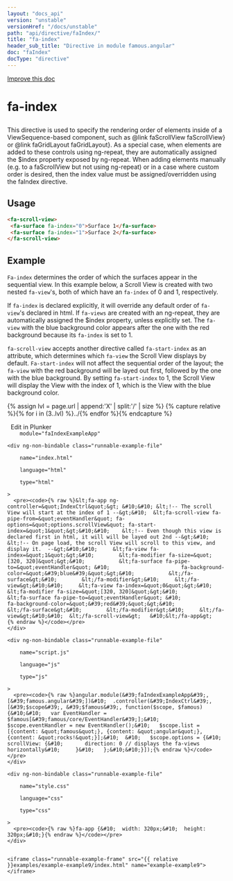 ```yaml
---
layout: "docs_api"
version: "unstable"
versionHref: "/docs/unstable"
path: "api/directive/faIndex/"
title: "fa-index"
header_sub_title: "Directive in module famous.angular"
doc: "faIndex"
docType: "directive"
---
```


<div class="improve-docs">
  <a href='https://github.com/Famous/famous-angular/edit/master/src/scripts/directives/fa-index.js#L1'>
    Improve this doc
  </a>
</div>





<h1 class="api-title">

  fa-index



</h1>





This directive is used to specify the rendering order of elements
inside of a ViewSequence-based component, such as @link faScrollView faScrollView}
or @link faGridLayout faGridLayout}.  As a special case, when elements are added to
these controls using ng-repeat, they are automatically assigned the
$index property exposed by ng-repeat.  When adding elements manually
(e.g. to a faScrollView but not using ng-repeat) or in a case where custom
order is desired, then the index value must be assigned/overridden using the faIndex directive.






  
<h2 id="usage">Usage</h2>
  
```html
<fa-scroll-view>
 <fa-surface fa-index="0">Surface 1</fa-surface>
 <fa-surface fa-index="1">Surface 2</fa-surface>
</fa-scroll-view>
```
  
  

  



<h2 id="example">Example</h2><p><code>Fa-index</code> determines the order of which the surfaces appear in the sequential view.
In this example below, a Scroll View is created with two nested <code>fa-view</code>&#39;s, both of which have an <code>fa-index</code> of 0 and 1, respectively.</p>
<p>If <code>fa-index</code> is declared explicitly, it will override any default order of <code>fa-view</code>&#39;s declared in html.
If <code>fa-views</code> are created with an ng-repeat, they are automatically assigned the $index property, unless explicitly set.
The <code>fa-view</code> with the blue background color appears after the one with the red background because its <code>fa-index</code> is set to 1.</p>
<p><code>fa-scroll-view</code> accepts another directive called <code>fa-start-index</code> as an attribute, which determines which <code>fa-view</code> the Scroll View displays by default.
<code>Fa-start-index</code> will not affect the sequential order of the layout; the <code>fa-view</code> with the red background will be layed out first, followed by the one with the blue background.
 By setting <code>fa-start-index</code> to 1, the Scroll View will display the View with the index of 1, which is the View with the blue background color. </p>
<p> 

{% assign lvl = page.url | append:'X' | split:'/' | size %}
{% capture relative %}{% for i in (3..lvl) %}../{% endfor %}{% endcapture %}

<div>
  <a ng-click="openPlunkr('{{ relative }}examples/example-example9')" class="btn pull-right">
    <i class="glyphicon glyphicon-edit">&nbsp;</i>
    Edit in Plunker</a>
  <div class="runnable-example" path="examples/example-example9"
      
        module="faIndexExampleApp"
      
  >

   
    <div ng-non-bindable class="runnable-example-file"
      
        name="index.html"
      
        language="html"
      
        type="html"
      
    >
      <pre><code>{% raw %}&lt;fa-app ng-controller=&quot;IndexCtrl&quot;&gt; &#10;&#10; &lt;!-- The scroll View will start at the index of 1 --&gt;&#10;  &lt;fa-scroll-view fa-pipe-from=&quot;eventHandler&quot; fa-options=&quot;options.scrollView&quot; fa-start-index=&quot;1&quot;&gt;&#10;&#10;    &lt;!-- Even though this view is declared first in html, it will will be layed out 2nd --&gt;&#10;    &lt;!-- On page load, the scroll View will scroll to this view, and display it.  --&gt;&#10;&#10;     &lt;fa-view fa-index=&quot;1&quot;&gt;&#10;        &lt;fa-modifier fa-size=&quot;[320, 320]&quot;&gt;&#10;           &lt;fa-surface fa-pipe-to=&quot;eventHandler&quot; &#10;                       fa-background-color=&quot;&#39;blue&#39;&quot;&gt;&#10;           &lt;/fa-surface&gt;&#10;        &lt;/fa-modifier&gt;&#10;     &lt;/fa-view&gt;&#10;&#10;     &lt;fa-view fa-index=&quot;0&quot;&gt;&#10;        &lt;fa-modifier fa-size=&quot;[320, 320]&quot;&gt;&#10;           &lt;fa-surface fa-pipe-to=&quot;eventHandler&quot; &#10;                       fa-background-color=&quot;&#39;red&#39;&quot;&gt;&#10;           &lt;/fa-surface&gt;&#10;        &lt;/fa-modifier&gt;&#10;     &lt;/fa-view&gt;&#10;&#10;  &lt;/fa-scroll-view&gt;   &#10;&lt;/fa-app&gt;   {% endraw %}</code></pre>
    </div>
  
    <div ng-non-bindable class="runnable-example-file"
      
        name="script.js"
      
        language="js"
      
        type="js"
      
    >
      <pre><code>{% raw %}angular.module(&#39;faIndexExampleApp&#39;, [&#39;famous.angular&#39;])&#10;  .controller(&#39;IndexCtrl&#39;, [&#39;$scope&#39;, &#39;$famous&#39;, function($scope, $famous) {&#10;&#10;   var EventHandler = $famous[&#39;famous/core/EventHandler&#39;];&#10;   $scope.eventHandler = new EventHandler();&#10;   $scope.list = [{content: &quot;famous&quot;}, {content: &quot;angular&quot;}, {content: &quot;rocks!&quot;}];&#10;  &#10;   $scope.options = {&#10;     scrollView: {&#10;       direction: 0 // displays the fa-views horizontally&#10;     }&#10;   };&#10;&#10;}]);{% endraw %}</code></pre>
    </div>
  
    <div ng-non-bindable class="runnable-example-file"
      
        name="style.css"
      
        language="css"
      
        type="css"
      
    >
      <pre><code>{% raw %}fa-app {&#10;  width: 320px;&#10;  height: 320px;&#10;}{% endraw %}</code></pre>
    </div>
  

    <iframe class="runnable-example-frame" src="{{ relative }}examples/example-example9/index.html" name="example-example9"></iframe>
  </div>
</div>


</p>



